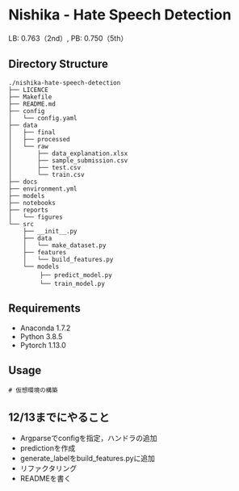 # Nishika - Hate Speech Detection

LB: 0.763（2nd）, PB: 0.750（5th）

## Directory Structure

```
./nishika-hate-speech-detection
├── LICENCE
├── Makefile
├── README.md
├── config
│   └── config.yaml
├── data
│   ├── final
│   ├── processed
│   └── raw
│       ├── data_explanation.xlsx
│       ├── sample_submission.csv
│       ├── test.csv
│       └── train.csv
├── docs
├── environment.yml
├── models
├── notebooks
├── reports
│   └── figures
└── src
    ├── __init__.py
    ├── data
    │   └── make_dataset.py
    ├── features
    │   └── build_features.py
    └── models
    　   ├── predict_model.py
    　   └── train_model.py
```

## Requirements

- Anaconda 1.7.2
- Python 3.8.5
- Pytorch 1.13.0

## Usage

```
# 仮想環境の構築
```

## 12/13までにやること

- Argparseでconfigを指定，ハンドラの追加
- predictionを作成
- generate_labelをbuild_features.pyに追加
- リファクタリング
- READMEを書く
